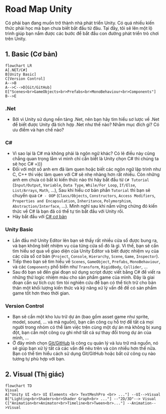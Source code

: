 # Road Map Unity

Có phải bạn đang muốn trở thành nhà phát triển Unity. Có quá nhiều kiến thức phải học mà bạn chưa biết bắt đầu từ đâu. Tại đây, tôi sẽ lên một lộ trình giúp bạn nắm được các bước để bắt đầu con đường phát triển trò chơi trên Unity.

## 1. Basic (Cơ bản)

```mermaid
flowchart LR
A[.NET/C#]
B[Unity Basic]
C[Version Control] 
A-->B
A-->C-->D[Git/GitHub]
E["Scenes<br>GameObjects<br>Prefabs<br>MonoBehaviour<br>Components"]
B-->E 

```
### .Net
- Bởi vì Unity sử dụng nền tảng .Net, nên bạn hãy tìm hiểu sơ lược về .Net để biết được Unity đã tích hợp .Net như thế nào? Nhằm mục đích gì? Có ưu điểm và hạn chế nào?
### C#
- Vì sao lại là C# mà không phải là ngôn ngữ khác? Có lẽ điều này cũng chẳng quan trọng lắm vì mình chỉ cần biết là Unity chọn C# thì chúng ta sẽ học C# =)))
- Đối với một số anh em đã làm quen hoặc biết các ngôn ngữ lập trình như C, C++ thì việc làm quen với C# sẽ nhẹ nhàng hơn rất nhiều. Còn những anh em chưa có bất kì kiến thức nào thì hãy bắt đầu từ `C# Tutorial` (`Input/Output`, `Variable`, `Data Type`, `While/For Loop`, `If/Else`, `List/Arrays`, `Math`, ...), Sau khi hiểu cơ bản phần `Tutorial` thì bạn sẽ chuyển qua `C# - OOP` (`Class/Objects`, `Constructors`, `Access Modifiers`, `Properties and Encapsulation`, `Inheritance`, `Polymorphism`, `Abstraction/Interface`, ...). Mình nghĩ sau khi nắm vững chừng đó kiến thức về C# là bạn đã có thể tự tin bắt đầu với Unity rồi.
- Hãy bắt đầu với [C# cơ bản](https://github.com/unity-learn/basic-csharp-for-unity)
### Unity Basic
- Lần đầu mở Unity Editor lên bạn sẽ thấy rất nhiều cửa sổ được bung ra, và bạn không biết nhiệm vụ của từng cửa sổ đó là gì. Vì thế, bạn sẽ cần tìm hiểu sơ qua về giao diện của Unity Editor và biết được nhiệm vụ của các cửa sổ cơ bản (`Project`, `Console`, `Hierarchy`, `Scene`, `Game`, `Inspector`).
- Tiếp theo bạn sẽ tìm hiểu về `Scenes`, `GameObject`, `Prefabs`, `MonoBehaviour`, và các `Components` phổ biến như `Transform`, `RigidBody`, `Collider`, ...
- Sau đó bạn sẽ đến giai đoạn sử dụng script được viết bằng C# để viết ra những thứ logic nhiệm màu cho sản phẩm game của mình. Đây là giai đoạn cần sự tích cực tìm tòi nghiên cứu để bạn có thể tích trữ cho bản thân một khối lượng kiến thức và kỹ năng xử lý vấn đề để có sản phẩm game tốt hơn theo thời gian.
### Version Control
- Bạn sẽ cần một kho lưu trữ dự án (bao gồm asset game như sprite, model, sound, ... và mã nguồn), bạn cần công cụ hỗ trợ để tất cả mọi người trong nhóm có thể làm việc trên cùng một dự án mà không bị xung đột, bạn cần một công cụ ghi nhớ tất cả sự thay đổi trong dự án của mình, ...
- Ở đây mình chọn [Git/GitHub](https://github.com/unity-learn/Getting-Started-with-Git) là công cụ quản lý và lưu trữ mã nguồn, nó sẽ giúp bạn xử lý tất cả các vấn đề nêu trên và còn nhiều hơn thế nữa. Bạn có thể tìm hiểu cách sử dụng Git/GitHub hoặc bất cứ công cụ nào tương tự phù hợp với bạn.

## 2. Visual (Thị giác)
```mermaid
flowchart TD
Visual
A["Unity UI <br> UI Elements <br> TextMeshPro <br> ..."] --UI-->Visual
B["Lighting<br>Shaders<br>Shader Graph<br> ..."] --"2D/3D"--> Visual
C["Animation<br>Animator<br>Timeline<br>Tween<br>..."] --Animation-->Visual
```
